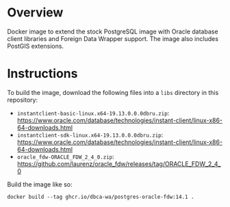 # Overview

Docker image to extend the stock PostgreSQL image with Oracle database client
libraries and Foreign Data Wrapper support. The image also includes PostGIS
extensions.

# Instructions

To build the image, download the following files into a `libs` directory in this
repository:

* `instantclient-basic-linux.x64-19.13.0.0.0dbru.zip`: https://www.oracle.com/database/technologies/instant-client/linux-x86-64-downloads.html
* `instantclient-sdk-linux.x64-19.13.0.0.0dbru.zip`: https://www.oracle.com/database/technologies/instant-client/linux-x86-64-downloads.html
* `oracle_fdw-ORACLE_FDW_2_4_0.zip`: https://github.com/laurenz/oracle_fdw/releases/tag/ORACLE_FDW_2_4_0

Build the image like so:

```console
docker build --tag ghcr.io/dbca-wa/postgres-oracle-fdw:14.1 .
```
